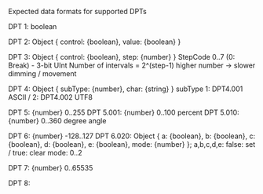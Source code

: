 Expected data formats for supported DPTs

DPT 1: boolean

DPT 2: Object { control: {boolean}, value: {boolean} }

DPT 3: Object { control: {boolean}, step: {number} }
    StepCode 0..7 (0: Break) - 3-bit UInt
    Number of intervals = 2^(step-1)
    higher number -> slower dimming / movement

DPT 4: Object { subType: {number}, char: {string} }
    subType 1: DPT4.001 ASCII / 2: DPT4.002 UTF8

DPT 5: {number}
    0..255
DPT 5.001: {number}
    0..100 percent
DPT 5.010: {number}
    0..360 degree angle

DPT 6: {number}
    -128..127
DPT 6.020: Object { a: {boolean}, b: {boolean}, c: {boolean}, d: {boolean}, e: {boolean}, mode: {number} };
    a,b,c,d,e: false: set / true: clear
    mode: 0..2

DPT 7: {number}
    0..65535

DPT 8:
    